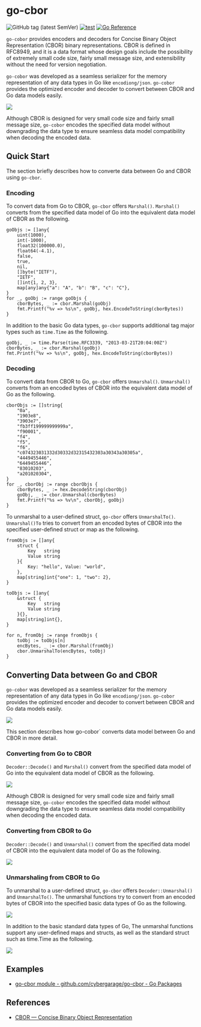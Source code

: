 # go-cbor

![GitHub tag (latest SemVer)](https://img.shields.io/github/v/tag/cybergarage/go-cbor)
[![test](https://github.com/cybergarage/go-cbor/actions/workflows/make.yml/badge.svg)](https://github.com/cybergarage/go-cbor/actions/workflows/make.yml)
[![Go Reference](https://pkg.go.dev/badge/github.com/cybergarage/go-cbor.svg)](https://pkg.go.dev/github.com/cybergarage/go-cbor)

`go-cobor` provides encoders and decoders for Concise Binary Object Representation (CBOR) binary representations. CBOR is defined in RFC8949, and it is a data format whose design goals include the possibility of extremely small code size, fairly small message size, and extensibility without the need for version negotiation.

`go-cobor` was developed as a seamless serializer for the memory representation of any data types in Go like `encodiong/json`. `go-cobor` provides the optimized encoder and decoder to convert between CBOR and Go data models easily.

![](doc/img/concept.png)

Although CBOR is designed for very small code size and fairly small message size, `go-cobor` encodes the specified data model without downgrading the data type to ensure seamless data model compatibility when decoding the encoded data.

## Quick Start

The section briefly describes how to converte data between Go and CBOR using `go-cbor`.

### Encoding

To convert data from Go to CBOR, `go-cbor` offers `Marshal()`. `Marshal()` converts from the specified data model of Go into the equivalent data model of CBOR as the following.

```
goObjs := []any{
    uint(1000),
    int(-1000),
    float32(100000.0),
    float64(-4.1),
    false,
    true,
    nil,
    []byte("IETF"),
    "IETF",
    []int{1, 2, 3},
    map[any]any{"a": "A", "b": "B", "c": "C"},
}
for _, goObj := range goObjs {
    cborBytes, _ := cbor.Marshal(goObj)
    fmt.Printf("%v => %s\n", goObj, hex.EncodeToString(cborBytes))
}
```

In addition to the basic Go data types, `go-cbor` supports additional tag major types such as `time.Time` as the following.

```
goObj, _ := time.Parse(time.RFC3339, "2013-03-21T20:04:00Z")
cborBytes, _ := cbor.Marshal(goObj)
fmt.Printf("%v => %s\n", goObj, hex.EncodeToString(cborBytes))
```

### Decoding

To convert data from CBOR to Go, `go-cbor` offers `Unmarshal()`. `Unmarshal()` converts from an encoded bytes of CBOR into the equivalent data model of Go as the following.

```
cborObjs := []string{
    "0a",
    "1903e8",
    "3903e7",
    "fb3ff199999999999a",
    "f90001",
    "f4",
    "f5",
    "f6",
    "c074323031332d30332d32315432303a30343a30305a",
    "4449455446",
    "6449455446",
    "83010203",
    "a201020304",
}
for _, cborObj := range cborObjs {
    cborBytes, _ := hex.DecodeString(cborObj)
    goObj, _ := cbor.Unmarshal(cborBytes)
    fmt.Printf("%s => %v\n", cborObj, goObj)
}
```

To unmarshal to a user-defined struct, `go-cbor` offers `UnmarshalTo()`. `Unmarshal()To` tries to convert from an encoded bytes of CBOR into the specified user-defined struct or map as the following.

```
fromObjs := []any{
    struct {
        Key   string
        Value string
    }{
        Key: "hello", Value: "world",
    },
    map[string]int{"one": 1, "two": 2},
}

toObjs := []any{
    &struct {
        Key   string
        Value string
    }{},
    map[string]int{},
}

for n, fromObj := range fromObjs {
    toObj := toObjs[n]
    encBytes, _ := cbor.Marshal(fromObj)
    cbor.UnmarshalTo(encBytes, toObj)
}
```

## Converting Data between Go and CBOR

`go-cobor` was developed as a seamless serializer for the memory representation of any data types in Go like `encodiong/json`. `go-cobor` provides the optimized encoder and decoder to convert between CBOR and Go data models easily.

![](doc/img/concept.png)

This section describes how go-cobor` converts data model between Go and CBOR in more detail.

### Converting from Go to CBOR

`Decoder::Decode()` and `Marshal()` convert from the specified data model of Go into the equivalent data model of CBOR as the following.

![](doc/img/conv_table_from.png)

Although CBOR is designed for very small code size and fairly small message size, `go-cobor` encodes the specified data model without downgrading the data type to ensure seamless data model compatibility when decoding the encoded data.

### Converting from CBOR to Go

`Decoder::Decode()` and `Unmarshal()` convert from the specified data model of CBOR into the equivalent data model of Go as the following.

![](doc/img/conv_table_to.png)

### Unmarshaling from CBOR to Go

To unmarshal to a user-defined struct, `go-cbor` offers `Decoder::Unmarshal()` and `UnmarshalTo()`. The unmarshal functions try to convert from an encoded bytes of CBOR into the specified basic data types of Go as the following.

![](doc/img/unmarshal_table_to_basic.png)

In addition to the basic standard data types of Go, The unmarshal functions support any user-defined maps and structs, as well as the standard struct such as time.Time as the following.

![](doc/img/unmarshal_table_to_special.png)

## Examples

- [go-cbor module - github.com/cybergarage/go-cbor - Go Packages](https://pkg.go.dev/github.com/cybergarage/go-cbor)

## References

- [CBOR — Concise Binary Object Representation](http://cbor.io)
